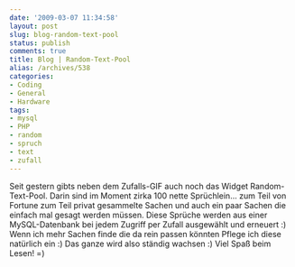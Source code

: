 ```yaml
---
date: '2009-03-07 11:34:58'
layout: post
slug: blog-random-text-pool
status: publish
comments: true
title: Blog | Random-Text-Pool
alias: /archives/538
categories:
- Coding
- General
- Hardware
tags:
- mysql
- PHP
- random
- spruch
- text
- zufall
---
```


Seit gestern gibts neben dem Zufalls-GIF auch noch das Widget Random-Text-Pool. Darin sind im Moment zirka 100 nette Sprüchlein... zum Teil von Fortune zum Teil privat gesammelte Sachen und auch ein paar Sachen die einfach mal gesagt werden müssen. Diese Sprüche werden aus einer MySQL-Datenbank bei jedem Zugriff per Zufall ausgewählt und erneuert :) Wenn ich mehr Sachen finde die da rein passen könnten Pflege ich diese natürlich ein :)  Das ganze wird also ständig wachsen :) Viel Spaß beim Lesen! =)
